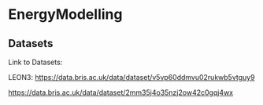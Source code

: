 # EnergyModelling

## Datasets
Link to Datasets:  

LEON3: https://data.bris.ac.uk/data/dataset/v5vp60ddmvu02rukwb5vtguy9  

https://data.bris.ac.uk/data/dataset/2mm35j4o35nzj2ow42c0gqj4wx  
